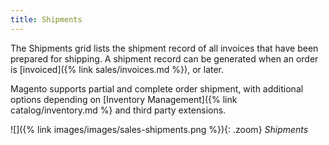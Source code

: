```yaml
---
title: Shipments
---
```


The Shipments grid lists the shipment record of all invoices that have been prepared for shipping. A shipment record can be generated when an order is [invoiced]({% link sales/invoices.md %}), or later.

Magento supports partial and complete order shipment, with additional options depending on [Inventory Management]({% link catalog/inventory.md %} and third party extensions.

![]({% link images/images/sales-shipments.png %}){: .zoom}
_Shipments_
